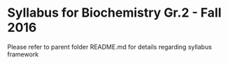 # Syllabus for Biochemistry Gr.2 - Fall 2016

Please refer to parent folder README.md for details regarding syllabus framework


